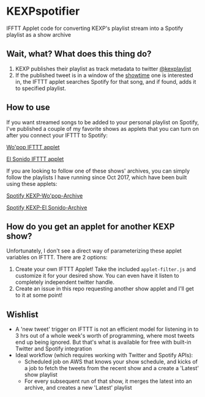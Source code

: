 # KEXPspotifier
IFFTT Applet code for converting KEXP's playlist stream into a Spotify playlist as a show archive

## Wait, what? What does this thing do?
1. KEXP publishes their playlist as track metadata to twitter [@kexplaylist](https://twitter.com/kexpplaylist)
2. If the published tweet is in a window of the [showtime](http://kexp.org/schedule) one is interested in, the IFTTT applet searches Spotify for that song, and if found, adds it to specified playlist.

## How to use
If you want streamed songs to be added to your personal playlist on Spotify, I've published a couple of my favorite shows as applets that you can turn on after you connect your IFTTT to Spotify:

[Wo'pop IFTTT applet](https://ifttt.com/applets/LXQRLwH2-kexp-wo-pop-spotify-playlist)

[El Sonido IFTTT applet](https://ifttt.com/applets/C3RWd6bz-kexp-el-sonido-spotify-playlist)

If you are looking to follow one of these shows' archives, you can simply follow the playlists I have running since Oct 2017, which have been built using these applets:

[Spotify KEXP-Wo'pop-Archive](https://open.spotify.com/user/kpsin/playlist/4UlSdhKvSnDSNpGgq1pI3d)

[Spotify KEXP-El Sonido-Archive](https://open.spotify.com/user/kpsin/playlist/7o0Q7iQyStrII8QooRbE2F)

## How do you get an applet for another KEXP show?
Unfortunately, I don't see a direct way of parameterizing these applet variables on IFTTT. There are 2 options:
1. Create your own IFTTT Applet! Take the included `applet-filter.js` and customize it for your desired show. You can even have it listen to completely independent twitter handle.
2. Create an issue in this repo requesting another show applet and I'll get to it at some point!

## Wishlist
* A 'new tweet' trigger on IFTTT is not an efficient model for listening in to 3 hrs out of a whole week's worth of programming, where most tweets end up being ignored. But that's what is available for free with built-in Twitter and Spotify integration
* Ideal workflow (which requires working with Twitter and Spotify APIs):
  * Scheduled job on AWS that knows your show schedule, and kicks of a job to fetch the tweets from the recent show and a create a 'Latest' show playlist
  * For every subsequent run of that show, it merges the latest into an archive, and creates a new 'Latest' playlist


